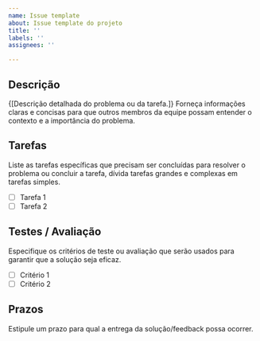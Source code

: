 ```yaml
---
name: Issue template
about: Issue template do projeto
title: ''
labels: ''
assignees: ''

---
```


## Descrição
{[Descrição detalhada do problema ou da tarefa.]}
Forneça informações claras e concisas para que outros membros da equipe possam entender o contexto e a importância do problema.

## Tarefas
Liste as tarefas específicas que precisam ser concluídas para resolver o problema ou concluir a tarefa, dívida tarefas grandes e complexas em tarefas simples.
- [ ] Tarefa 1
- [ ] Tarefa 2

## Testes / Avaliação
Especifique os critérios de teste ou avaliação que serão usados para garantir que a solução seja eficaz. 
- [ ] Critério 1
- [ ] Critério 2

## Prazos
Estipule um prazo para qual a entrega da solução/feedback possa ocorrer.